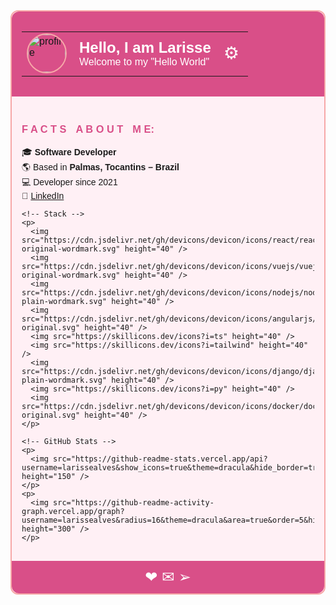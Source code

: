 <div style="border: 2px solid #f7a8a8; border-radius: 12px; background: #fff0f5; padding: 0; font-family: sans-serif;">

  <!-- Top Header -->
  <div style="background:#d94f88; padding: 16px; border-radius: 12px 12px 0 0;">
    <table>
      <tr>
        <td>
          <img src="https://github.com/larissealves/icons/blob/master/20241121_194552.jpg?raw=true"
               height="60" style="border-radius: 100px; border: 2px solid #f7a8a8;" alt="profile" />
        </td>
        <td style="padding-left: 12px;">
          <h2 style="color: white; margin: 0;">Hello, I am Larisse</h2>
          <p style="color: white; margin: 0;">Welcome to my "Hello World"</p>
        </td>
        <td style="padding-left: 12px; font-size: 28px; color: white;">⚙</td>
      </tr>
    </table>
  </div>

  <!-- About Me -->
  <div style="padding: 16px;">
    <h3 style="color: #d94f88;">F A C T SㅤA B O U TㅤM E:</h3>
    <p>
      🎓 <strong>Software Developer</strong><br>
      🌎 Based in <strong>Palmas, Tocantins – Brazil</strong><br>
      💻 Developer since 2021<br>
      🔗 <a href="https://www.linkedin.com/in/larissealves/">LinkedIn</a>
    </p>

    <!-- Stack -->
    <p>
      <img src="https://cdn.jsdelivr.net/gh/devicons/devicon/icons/react/react-original-wordmark.svg" height="40" />
      <img src="https://cdn.jsdelivr.net/gh/devicons/devicon/icons/vuejs/vuejs-original-wordmark.svg" height="40" />
      <img src="https://cdn.jsdelivr.net/gh/devicons/devicon/icons/nodejs/nodejs-plain-wordmark.svg" height="40" />
      <img src="https://cdn.jsdelivr.net/gh/devicons/devicon/icons/angularjs/angularjs-original.svg" height="40" />
      <img src="https://skillicons.dev/icons?i=ts" height="40" />
      <img src="https://skillicons.dev/icons?i=tailwind" height="40" />
      <img src="https://cdn.jsdelivr.net/gh/devicons/devicon/icons/django/django-plain-wordmark.svg" height="40" />
      <img src="https://skillicons.dev/icons?i=py" height="40" />
      <img src="https://cdn.jsdelivr.net/gh/devicons/devicon/icons/docker/docker-original.svg" height="40" />
    </p>

    <!-- GitHub Stats -->
    <p>
      <img src="https://github-readme-stats.vercel.app/api?username=larissealves&show_icons=true&theme=dracula&hide_border=true" height="150" />
    </p>
    <p>
      <img src="https://github-readme-activity-graph.vercel.app/graph?username=larissealves&radius=16&theme=dracula&area=true&order=5&hide_border=true&hide_title=false" height="300" />
    </p>
  </div>

  <!-- Footer -->
  <div style="background: #d94f88; padding: 12px; border-radius: 0 0 12px 12px; text-align: center;">
    <span style="font-size: 24px; color: white;">❤︎ ✉ ➢</span>
  </div>

</div>
